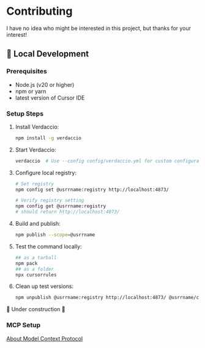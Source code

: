 # Contributing

I have no idea who might be interested in this project, but thanks for your interest!

## 🧪 Local Development

### Prerequisites

- Node.js (v20 or higher)
- npm or yarn
- latest version of Cursor IDE

### Setup Steps

1. Install Verdaccio:
   ```bash
   npm install -g verdaccio
   ```

2. Start Verdaccio:
   ```bash
   verdaccio  # Use --config config/verdaccio.yml for custom configuration
   ```

3. Configure local registry:
   ```bash
   # Set registry
   npm config set @usrrname:registry http://localhost:4873/
   
   # Verify registry setting
   npm config get @usrrname:registry
   # should return http://localhost:4873/
   ```

4. Build and publish:
   ```bash
   npm publish --scope=@usrrname
   ```

5. Test the command locally:
   ```bash
   ## as a tarball
   npm pack
   ## as a folder
   npx cursorrules
   ```

6. Clean up test versions:
   ```bash
   npm unpublish @usrrname:registry http://localhost:4873/ @usrrname/cursorrules
   ```

🚧 Under construction 🚧

### MCP Setup

[About Model Context Protocol](https://github.com/modelcontextprotocol)


